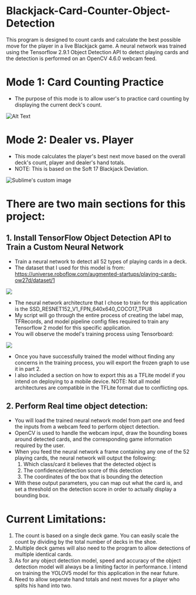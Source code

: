 # Blackjack-Card-Counter-Object-Detection



This program is designed to count cards and calculate the best possible move for the player in a live Blackjack game. A neural network was trained using the Tensorflow 2.9.1 Object Detection API to detect playing cards and the detection is performed on an OpenCV 4.6.0 webcam feed.



# Mode 1: Card Counting Practice
* The purpose of this mode is to allow user's to practice card counting by displaying the current deck's count.

![Alt Text](https://media.giphy.com/media/yDYbF1KRknihaDIqVb/giphy-downsized-large.gif)

# Mode 2: Dealer vs. Player
* This mode calculates the player's best next move based on the overall deck's count, player and dealer's hand totals.
* NOTE: This is based on the Soft 17 Blackjack Deviation.

<img src="https://media.giphy.com/media/O49zPhgr0nj8KK2CP5/giphy-downsized-large.gif" alt="Sublime's custom image"/>

# There are two main sections for this project:

## 1. Install TensorFlow Object Detection API to Train a Custom Neural Network
* Train a neural network to detect all 52 types of playing cards in a deck. 
* The dataset that I used for this model is from: https://universe.roboflow.com/augmented-startups/playing-cards-ow27d/dataset/1

<img src="https://i.imgur.com/sFVkPm7.png"/>


* The neural network architecture that I chose to train for this application is the SSD_RESNET152_V1_FPN_640x640_COCO17_TPU8
* My script will go through the entire process of creating the label map, TFRecords, and model pipeline config files required to train any Tensorflow 2 model for this specific application.
* You will observe the model's training process using Tensorboard: 

<img src = "https://i.imgur.com/ABy3j4Z.png"/> 


* Once you have successfully trained the model without finding any concerns in the training process, you will export the frozen graph to use it in part 2.
* I also included a section on how to export this as a TFLite model if you intend on deploying to a mobile device. NOTE: Not all model architectures are compatible in the TFLite format due to conflicting ops.

## 2. Perform Real time object detection:
* You will load the trained neural network model from part one and feed the inputs from a webcam feed to perform object detection. 
* OpenCV is used to handle the webcam input, draw the bounding boxes around detected cards, and the corresponding game information required by the user.
* When you feed the neural network a frame containing any one of the 52 playing cards, the neural network will output the following:
  1. Which class/card it believes that the detected object is
  2. The confidence/detection score of this detection
  3. The coordinates of the box that is bounding the detection
* With these output parameters, you can map out what the card is, and set a threshold on the detection score in order to actually display a bounding box.


# Current Limitations:
1. The count is based on a single deck game. You can easily scale the count by dividing by the total number of decks in the shoe.
2. Multiple deck games will also need to the program to allow detections of multiple identical cards.
3. As for any object detection model, speed and accuracy of the object detection model will always be a limiting factor in performance. I intend on training the YOLOV5 model for this application in the near future.
4. Need to allow seperate hand totals and next moves for a player who splits his hand into two.
